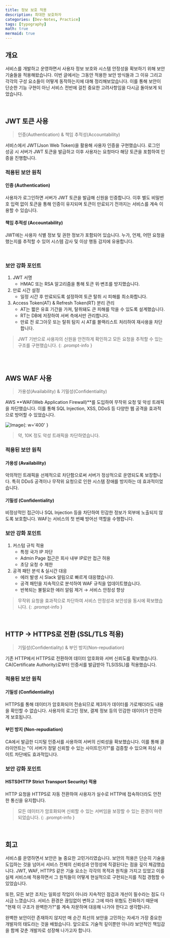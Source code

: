 ```yaml
---
title: 정보 보호 적용
description: 최대한 보호하자
categories: [Dev-Notes, Practice]
tags: [typography]
math: true
mermaid: true
---
```


## 개요
서비스를 개발하고 운영하면서 사용자 정보 보호와 시스템 안정성을 확보하기 위해 보안 기술들을 적용해왔습니다.
이번 글에서는 그동안 적용한 보안 방식들과 그 이유 그리고 각각의 구성 요소들이 어떻게 동작하는지에 대해 정리해보았습니다.
이를 통해 보안이 단순한 기능 구현이 아닌 서비스 전반에 걸친 중요한 고려사항임을 다시금 돌아보게 되었습니다.

<br/>

## JWT 토큰 사용
> 인증(Authentication) & 책임 추적성(Accountability) 

서비스에서 JWT(Json Web Token)을 활용해 사용자 인증을 구현했습니다.
로그인 성공 시 서버가 JWT 토큰을 발급하고 이후 사용자는 요청마다 해당 토큰을 포함하여 인증을 진행합니다.

### 적용된 보안 원칙
#### 인증 (Authentication)
사용자가 로그인하면 서버가 JWT 토큰을 발급해 신원을 인증합니다.
이후 별도 비밀번호 입력 없이 토큰을 통해 인증이 유지되며 토큰이 만료되기 전까지는 서비스를 계속 이용할 수 있습니다.

#### 책임 추적성 (Accountability)
JWT에는 사용자 식별 정보 및 권한 정보가 포함되어 있습니다.
누가, 언제, 어떤 요청을 했는지를 추적할 수 있어 시스템 감사 및 이상 행동 감지에 유용합니다.

<br/>


### 보안 강화 포인트
1. JWT 서명
    - HMAC 또는 RSA 알고리즘을 통해 토큰 위·변조를 방지했습니다.
2. 만료 시간 설정
    - 일정 시간 후 만료되도록 설정하여 토큰 탈취 시 피해를 최소화합니다.
3. Access Token(AT) & Refresh Token(RT) 분리 관리
    - AT는 짧은 유효 기간을 가져, 탈취돼도 큰 피해를 막을 수 있도록 설계했습니다.
    - RT는 DB에 저장하여 서버 측에서만 관리합니다.
    - 만료 전 로그아웃 또는 탈취 탐지 시 AT를 블랙리스트 처리하여 재사용을 차단합니다.


> JWT 기반으로 사용자의 신원을 안전하게 확인하고 모든 요청을 추적할 수 있는 구조를 구현했습니다.
{: .prompt-info }

<br/>
<br/>


## AWS WAF 사용
> 가용성(Availability) & 기밀성(Confidentiality)

AWS **WAF(Web Application Firewall)**를 도입하여 무작위 요청 및 악성 트래픽을 차단했습니다.
이를 통해 SQL Injection, XSS, DDoS 등 다양한 웹 공격을 효과적으로 방어할 수 있었습니다.

![Image](https://github.com/user-attachments/assets/ec54f7bf-0d68-4b52-a6d0-bf12dda9a942?raw=true){: w='400' }
> 약, 10K 정도 악성 트래픽을 차단하였습니다.

### 적용된 보안 원칙
#### 가용성 (Availability)
악의적인 트래픽을 선제적으로 차단함으로써 서버가 정상적으로 운영되도록 보장합니다.
특히 DDoS 공격이나 무작위 요청으로 인한 시스템 장애를 방지하는 데 효과적이었습니다.


#### 기밀성 (Confidentiality)
비정상적인 접근이나 SQL Injection 등을 차단하여 민감한 정보가 외부에 노출되지 않도록 보호합니다.
WAF는 서비스의 첫 번째 방어선 역할을 수행합니다.

### 보안 강화 포인트

1. 커스텀 규칙 적용
    - 특정 국가 IP 차단
    - Admin Page 접근은 회사 내부 IP로만 접근 허용
    - 초당 요청 수 제한
2. 공격 패턴 분석 & 실시간 대응
    - 에러 발생 시 Slack 알림으로 빠르게 대응했습니다.
    - 공격 패턴을 지속적으로 분석하여 WAF 규칙을 업데이트했습니다.
    - 반복되는 불필요한 에러 알림 제거 → 서비스 안정성 향상


> 무작위 요청을 효과적으로 차단하여 서비스 안정성과 보안성을 동시에 확보했습니다.
{: .prompt-info }

<br/>

## HTTP → HTTPS로 전환 (SSL/TLS 적용)
> 기밀성(Confidentiality) & 부인 방지(Non-repudiation)

기존 HTTP에서 HTTPS로 전환하여 데이터 암호화와 서버 신뢰도를 확보했습니다.
CA(Certificate Authority)로부터 인증서를 발급받아 TLS(SSL)를 적용했습니다.


### 적용된 보안 원칙
#### 기밀성 (Confidentiality)
HTTPS를 통해 데이터가 암호화되어 전송되므로 제3자가 데이터를 가로채더라도 내용을 확인할 수 없습니다.
사용자의 로그인 정보, 결제 정보 등의 민감한 데이터가 안전하게 보호됩니다.


#### 부인 방지 (Non-repudiation)
CA에서 발급한 디지털 인증서를 사용하여 서버의 신뢰성을 확보했습니다.
이를 통해 클라이언트는 "이 서버가 정말 신뢰할 수 있는 사이트인가?"를 검증할 수 있으며 피싱 사이트 차단에도 효과적입니다.
<!-- 서버 입장에서도 "나는 신뢰할 수 있는 인증을 받은 사이트"라고 증명 가능 -->


### 보안 강화 포인트

#### HSTS(HTTP Strict Transport Security) 적용
HTTP 요청을 HTTPS로 자동 전환하여 사용자가 실수로 HTTP에 접속하더라도 안전한 통신을 유지합니다.

> 모든 데이터가 암호화되며 신뢰할 수 있는 서버임을 보장할 수 있는 환경이 마련되었습니다.
{: .prompt-info }

<br/>

## 회고
서비스를 운영하면서 보안은 늘 중요한 고민거리였습니다.
보안의 적용은 단순히 기술을 도입하는 것을 넘어서 서비스 전체의 신뢰성과 안정성에 직결된다는 점을 깊이 체감했습니다.
JWT, WAF, HTTPS 같은 기술 요소는 각각의 목적과 원칙을 가지고 있었고 이를 실제 서비스에 적용하면서 그 원칙들이 어떻게 현실적으로 구현되는지를 직접 경험할 수 있었습니다.

또한, 모든 보안 조치는 일회성 작업이 아니라 지속적인 점검과 개선이 필수라는 점도 다시금 느꼈습니다.
서비스 환경은 끊임없이 변하고 그에 따라 위협도 진화하기 때문에 "현재 이 구조가 완벽한가?"를 계속 자문하며 대응해 나가야 한다고 생각합니다.

완벽한 보안이란 존재하지 않지만 매 순간 최선의 보안을 고민하는 자세가 가장 중요한 개발자의 태도라는 것을 배웠습니다.
앞으로도 기술적 깊이뿐만 아니라 보안적인 책임감을 함께 갖춘 개발자로 성장해 나가고자 합니다.


